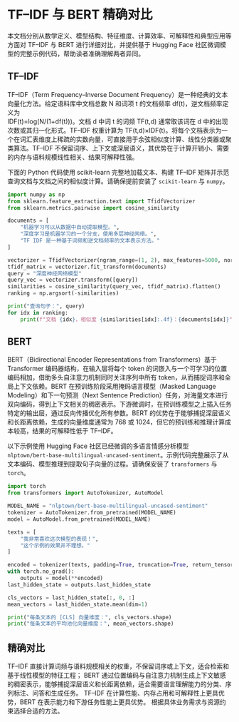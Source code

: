 # TF–IDF 与 BERT 精确对比

本文档分别从数学定义、模型结构、特征维度、计算效率、可解释性和典型应用等方面对 TF–IDF 与 BERT 进行详细对比，并提供基于 Hugging Face 社区微调模型的完整示例代码，帮助读者准确理解两者异同。

## TF–IDF

TF–IDF（Term Frequency–Inverse Document Frequency）是一种经典的文本向量化方法。给定语料库中文档总数 N 和词项 t 的文档频率 df(t)，逆文档频率定义为  
IDF(t)=log⁡(N/(1+df(t)))。文档 d 中词 t 的词频 TF(t,d) 通常取该词在 d 中的出现次数或其归一化形式。TF–IDF 权重计算为 TF(t,d)×IDF(t)。将每个文档表示为一个在词汇表维度上稀疏的实数向量，可直接用于余弦相似度计算、线性分类器或聚类算法。TF–IDF 不保留词序、上下文或深层语义，其优势在于计算开销小、需要的内存与语料规模线性相关、结果可解释性强。

下面的 Python 代码使用 scikit-learn 完整地加载文本、构建 TF–IDF 矩阵并示范查询文档与文档之间的相似度计算。请确保提前安装了 `scikit-learn` 与 `numpy`。

```python
import numpy as np
from sklearn.feature_extraction.text import TfidfVectorizer
from sklearn.metrics.pairwise import cosine_similarity

documents = [
    "机器学习可以从数据中自动提取模型。",
    "深度学习是机器学习的一个分支，使用多层神经网络。",
    "TF IDF 是一种基于词频和逆文档频率的文本表示方法。"
]

vectorizer = TfidfVectorizer(ngram_range=(1, 2), max_features=5000, norm='l2')
tfidf_matrix = vectorizer.fit_transform(documents)
query = "深度神经网络模型"
query_vec = vectorizer.transform([query])
similarities = cosine_similarity(query_vec, tfidf_matrix).flatten()
ranking = np.argsort(-similarities)

print("查询句子：", query)
for idx in ranking:
    print(f"文档 {idx}，相似度 {similarities[idx]:.4f}：{documents[idx]}")
```

## BERT

BERT（Bidirectional Encoder Representations from Transformers）基于 Transformer 编码器结构，在输入层将每个 token 的词嵌入与一个可学习的位置编码相加，借助多头自注意力机制同时关注序列中所有 token，从而捕捉词序和全局上下文依赖。BERT 在预训练阶段采用掩码语言模型（Masked Language Modeling）和下一句预测（Next Sentence Prediction）任务，对海量文本进行双向编码，得到上下文相关的稠密表示。下游微调时，在预训练模型之上插入任务特定的输出层，通过反向传播优化所有参数。BERT 的优势在于能够捕捉深层语义和长距离依赖，生成的向量维度通常为 768 或 1024，但它的预训练和推理计算成本较高，结果的可解释性低于 TF–IDF。

以下示例使用 Hugging Face 社区已经微调的多语言情感分析模型 `nlptown/bert-base-multilingual-uncased-sentiment`。示例代码完整展示了从文本编码、模型推理到提取句子向量的过程。请确保安装了 `transformers` 与 `torch`。

```python
import torch
from transformers import AutoTokenizer, AutoModel

MODEL_NAME = "nlptown/bert-base-multilingual-uncased-sentiment"
tokenizer = AutoTokenizer.from_pretrained(MODEL_NAME)
model = AutoModel.from_pretrained(MODEL_NAME)

texts = [
    "我非常喜欢这次模型的表现！",
    "这个示例的效果并不理想。"
]

encoded = tokenizer(texts, padding=True, truncation=True, return_tensors="pt")
with torch.no_grad():
    outputs = model(**encoded)
last_hidden_state = outputs.last_hidden_state

cls_vectors = last_hidden_state[:, 0, :]
mean_vectors = last_hidden_state.mean(dim=1)

print("每条文本的 [CLS] 向量维度：", cls_vectors.shape)
print("每条文本的平均池化向量维度：", mean_vectors.shape)
```

## 精确对比

TF–IDF 直接计算词频与语料规模相关的权重，不保留词序或上下文，适合检索和基于线性模型的特征工程；
BERT 通过位置编码与自注意力机制生成上下文敏感的稠密表示，能够捕捉深层语义和长距离依赖，适合需要语言理解能力的分类、序列标注、问答和生成任务。
TF–IDF 在计算性能、内存占用和可解释性上更具优势，BERT 在表示能力和下游任务性能上更具优势。
根据具体业务需求与资源约束选择合适的方法。
